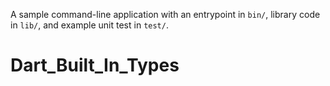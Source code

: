 A sample command-line application with an entrypoint in `bin/`, library code
in `lib/`, and example unit test in `test/`.
# Dart_Built_In_Types
